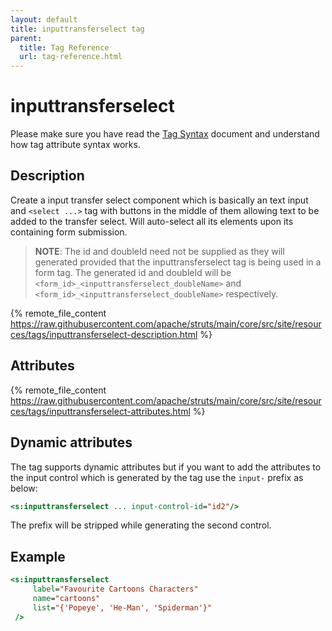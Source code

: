 ```yaml
---
layout: default
title: inputtransferselect tag
parent:
  title: Tag Reference
  url: tag-reference.html
---
```


# inputtransferselect

Please make sure you have read the [Tag Syntax](tag-syntax) document and understand how tag attribute syntax works.

## Description

Create a input transfer select component which is basically an text input and `<select ...>` tag with buttons 
in the middle of them allowing text to be added to the transfer select. Will auto-select all its elements upon its
containing form submission.

> **NOTE**: The id and doubleId need not be supplied as they will generated provided that the inputtransferselect 
> tag is being used in a form tag. The generated id and doubleId will be `<form_id>_<inputtransferselect_doubleName>` 
> and `<form_id>_<inputtransferselect_doubleName>` respectively.

{% remote_file_content https://raw.githubusercontent.com/apache/struts/main/core/src/site/resources/tags/inputtransferselect-description.html %}

## Attributes

{% remote_file_content https://raw.githubusercontent.com/apache/struts/main/core/src/site/resources/tags/inputtransferselect-attributes.html %}

## Dynamic attributes

The tag supports dynamic attributes but if you want to add the attributes to the input control which is generated
by the tag use the `input-` prefix as below:

```jsp
<s:inputtransferselect ... input-control-id="id2"/>
```

The prefix will be stripped while generating the second control.

## Example

```jsp
<s:inputtransferselect
     label="Favourite Cartoons Characters"
     name="cartoons"
     list="{'Popeye', 'He-Man', 'Spiderman'}"
 />
```
